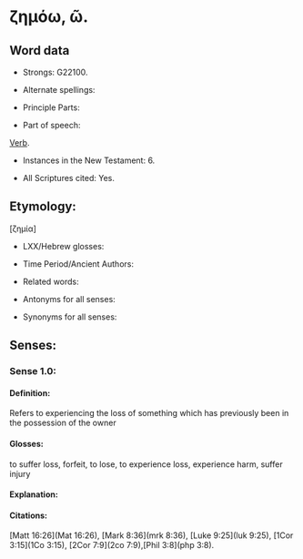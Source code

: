 # ζημόω, ῶ.

<!-- Status: S3=Needs2ndReview -->
<!-- Lexica used for edits: BDAG, LN, BN, AS  -->

## Word data

* Strongs: G22100.

* Alternate spellings:

* Principle Parts: 

* Part of speech: 

[Verb](http://ugg.readthedocs.io/en/latest/verb.html).

* Instances in the New Testament: 6.

* All Scriptures cited: Yes.

## Etymology: 

[ζημία]

* LXX/Hebrew glosses: 

* Time Period/Ancient Authors: 

* Related words: 

* Antonyms for all senses:

* Synonyms for all senses: 

## Senses:

### Sense  1.0: 

#### Definition:

Refers to experiencing the loss of something which has previously been in the possession of the owner 

#### Glosses: 

to suffer loss, forfeit, to lose, to experience loss, experience harm, suffer injury 

#### Explanation:



#### Citations: 

[Matt 16:26](Mat 16:26), [Mark 8:36](mrk 8:36), [Luke 9:25](luk 9:25), [1Cor 3:15](1Co 3:15), [2Cor 7:9](2co 7:9),[Phil 3:8](php 3:8).
